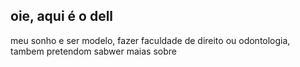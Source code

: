 ## oie, aqui é o dell 

meu sonho e ser modelo, fazer faculdade de direito ou odontologia, tambem pretendom sabwer maias sobre
